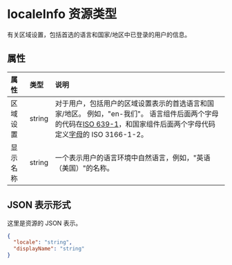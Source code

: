 # <a name="localeinfo-resource-type"></a>localeInfo 资源类型

有关区域设置，包括首选的语言和国家/地区中已登录的用户的信息。


## <a name="properties"></a>属性
| 属性     | 类型   |说明|
|:---------------|:--------|:----------|
|区域设置|string|对于用户，包括用户的区域设置表示的首选语言和国家/地区。 例如，"en-我们"。 语言组件后面两个字母的代码在[ISO 639-1](http://www.iso.org/iso/home/standards/language_codes.htm)，和国家组件后面两个字母代码定义[字母](http://www.iso.org/iso/country_codes.htm)的 ISO 3166-1-2。|
|显示名称|string|一个表示用户的语言环境中自然语言，例如，"英语 （美国）"的名称。|

## <a name="json-representation"></a>JSON 表示形式

这里是资源的 JSON 表示。

<!-- {
  "blockType": "resource",
  "optionalProperties": [

  ],
  "@odata.type": "microsoft.graph.localeInfo"
}-->

```json
{
  "locale": "string",
  "displayName": "string"
}

```

<!-- uuid: 8fcb5dbc-d5aa-4681-8e31-b001d5168d79
2015-10-25 14:57:30 UTC -->
<!-- {
  "type": "#page.annotation",
  "description": "localeInfo resource",
  "keywords": "",
  "section": "documentation",
  "tocPath": ""
}-->